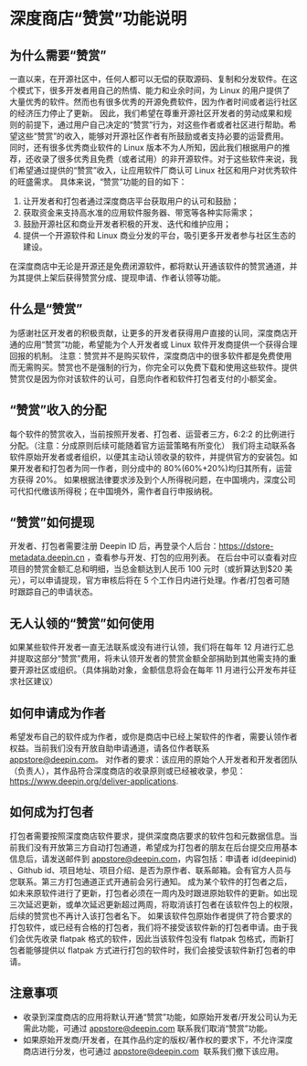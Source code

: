 # 深度商店“赞赏”功能说明

## 为什么需要“赞赏”

一直以来，在开源社区中，任何人都可以无偿的获取源码、复制和分发软件。在这个模式下，很多开发者用自己的热情、能力和业余时间，为 Linux 的用户提供了大量优秀的软件。然而也有很多优秀的开源免费软件，因为作者时间或者运行社区的经济压力停止了更新。
因此，我们希望在尊重开源社区开发者的劳动成果和规则的前提下，通过用户自己决定的“赞赏”行为，对这些作者或者社区进行帮助。希望这些“赞赏”的收入，能够对开源社区作者有所鼓励或者支持必要的运营费用。
同时，还有很多优秀商业软件的 Linux 版本不为人所知，因此我们根据用户的推荐，还收录了很多优秀且免费（或者试用）的非开源软件。对于这些软件来说，我们希望通过提供的“赞赏”收入，让应用软件厂商认可 Linux 社区和用户对优秀软件的旺盛需求。
具体来说，“赞赏”功能的目的如下：

1.  让开发者和打包者通过深度商店平台获取用户的认可和鼓励；
1.  获取资金来支持高水准的应用软件服务器、带宽等各种实际需求；
1.  鼓励开源社区和商业开发者积极的开发、迭代和维护应用；
1.  提供一个开源软件和 Linux 商业分发的平台，吸引更多开发者参与社区生态的建设。

在深度商店中无论是开源还是免费闭源软件，都将默认开通该软件的赞赏通道，并为其提供上架后获得赞赏分成、提现申请、作者认领等功能。

## 什么是“赞赏”

为感谢社区开发者的积极贡献，让更多的开发者获得用户直接的认同，深度商店开通的应用“赞赏”功能，希望能为个人开发者或 Linux 软件开发商提供一个获得合理回报的机制。
注意：赞赏并不是购买软件，深度商店中的很多软件都是免费使用而无需购买。赞赏也不是强制的行为，你完全可以免费下载和使用这些软件。提供赞赏仅是因为你对该软件的认可，自愿向作者和软件打包者支付的小额奖金。

## “赞赏”收入的分配

每个软件的赞赏收入，当前按照开发者、打包者、运营者三方，6:2:2 的比例进行分配。（注意：分成原则后续可能随着官方运营策略有所变化）
我们将主动联系各软件原始开发者或者组织，以便其主动认领收录的软件，并提供官方的安装包。如果开发者和打包者为同一作者，则分成中的 80%(60%+20%)均归其所有，运营方获得 20%。
如果根据法律要求涉及到个人所得税问题，在中国境内，深度公司可代扣代缴该所得税；在中国境外，需作者自行申报纳税。

## “赞赏”如何提现

开发者、打包者需要注册 Deepin ID 后，再登录个人后台：https://dstore-metadata.deepin.cn ，查看参与开发、打包的应用列表。
在后台中可以查看对应项目的赞赏金额汇总和明细，当总金额达到人民币 100 元时（或折算达到$20 美元），可以申请提现，官方审核后将在 5 个工作日内进行处理。作者/打包者可随时跟踪自己的申请状态。

## 无人认领的“赞赏”如何使用

如果某些软件开发者一直无法联系或没有进行认领，我们将在每年 12 月进行汇总并提取这部分“赞赏”费用，将未认领开发者的赞赏金额全部捐助到其他需支持的重要开源社区或组织。（具体捐助对象，金额信息将会在每年 11 月进行公开发布并征求社区建议）

## 如何申请成为作者

希望发布自己的软件成为作者，或你是商店中已经上架软件的作者，需要认领作者权益。当前我们没有开放自助申请通道，请各位作者联系 appstore@deepin.com。
对作者的要求：该应用的原始个人开发者和开发者团队（负责人），其作品符合深度商店的收录原则或已经被收录，参见：https://www.deepin.org/deliver-applications.

## 如何成为打包者

打包者需要按照深度商店软件要求，提供深度商店要求的软件包和元数据信息。当前我们没有开放第三方自动打包通道，希望成为打包者的朋友在后台提交应用基本信息后，请发送邮件到 appstore@deepin.com，内容包括：申请者 id(deepinid) 、Github id、项目地址、项目介绍、是否为原作者、联系邮箱。会有官方人员与您联系。第三方打包通道正式开通前会另行通知。
成为某个软件的打包者之后，如未来原软件进行了更新，打包者必须在一周内及时跟进原始软件的更新。如出现三次延迟更新，或单次延迟更新超过两周，将取消该打包者在该软件包上的权限，后续的赞赏也不再计入该打包者名下。
如果该软件包原始作者提供了符合要求的打包软件，或已经有合格的打包者，我们将不接受该软件新的打包者申请。由于我们会优先收录 flatpak 格式的软件，因此当该软件包没有 flatpak 包格式，而新打包者能够提供以 flatpak 方式进行打包的软件时，我们会接受该软件新打包者的申请。

## 注意事项

- 收录到深度商店的应用将默认开通“赞赏”功能，如原始开发者/开发公司认为无需此功能，可通过 appstore@deepin.com 联系我们取消“赞赏”功能。
- 如果原始开发商/开发者，在其作品约定的版权/著作权的要求下，不允许深度商店进行分发，也可通过 appstore@deepin.com  联系我们撤下该应用。
